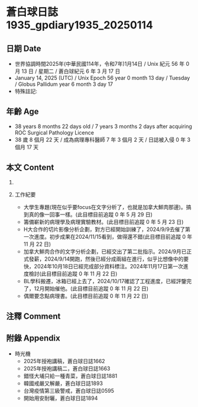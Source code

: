 [_metadata_:encoding]: - "utf-8"
[_metadata_:language]: - "zh-Hant-TW"
[_metadata_:fileformat]: - "markdown"
[_metadata_:MIME_type]: - "text/plain"
[_metadata_:markdown_version]: - "commonmark version 0.30"
[_metadata_:markdown_spec]: - "https://spec.commonmark.org/0.30/"

# 蒼白球日誌1935_gpdiary1935_20250114 #

## 日期 Date ##

* 世界協調時間2025年(中華民國114年，令和7年)1月14日 / Unix 紀元 56 年 0 月 13 日 / 星期二 / 蒼白球紀元 6 年 3 月 17 日
* January 14, 2025 (UTC) / Unix Epoch 56 year 0 month 13 day / Tuesday / Globus Pallidum year 6 month 3 day 17
* 特殊註記:

## 年齡 Age ##

* 38 years 8 months 22 days old / 7 years 3 months 2 days after acquiring ROC Surgical Pathology Licence
* 38 歲 8 個月 22 天 / 成為病理專科醫師 7 年 3 個月 2 天 / 日誌被入侵 0 年 3 個月 17 天

## 本文 Content ##

1. 

2. 工作紀要

    - 大學生專題(現在似乎要focus在文字分析了，也就是加拿大鮮肉那邊)。搞到真的像一回事一樣。(此目標目前追蹤 0 年 5 月 29 日)
    - 籌備嶄新的病理學及病理實驗教材。(此目標目前追蹤 0 年 5 月 23 日)
    - H大合作的切片影像分析企劃，對方已經開始訓練了，2024/9/9去催了第一次進度。初步成果在2024/11/15看到，做得還不錯(此目標目前追蹤 0 年 11 月 22 日)
    - 加拿大鮮肉合作的文字分析企劃，已經交出了第二批指示。2024/9月已正式發薪，2024/9/14開跑，然後已經分成兩組在進行，似乎比想像中的要快，2024年10月18日已經完成部分資料標注。2024年11月17日第一次進度檢討(此目標目前追蹤 0 年 11 月 22 日)
    - BL學科搬遷，冰箱已經上去了，2024/10/17確認了工程進度，已經評鑒完了，12月開始催他。(此目標目前追蹤 0 年 11 月 22 日)
    - 偶爾要念點病理書。(此目標目前追蹤 0 年 11 月 22 日)

## 注釋 Comment ##


## 附錄 Appendix ##

* 時光機
    - 2025年授袍講稿，蒼白球日誌1662
    - 2025年授袍講稿二，蒼白球日誌1663
    - 錯怪大埔只給一種青菜，蒼白球日誌1881
    - 韓國戒嚴又解嚴，蒼白球日誌1893
    - 台灣疫情第三級警戒，蒼白球日誌0595
    - 開始用安耐曬，蒼白球日誌1894
